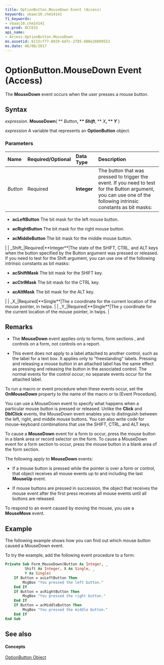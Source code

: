 ```yaml
---
title: OptionButton.MouseDown Event (Access)
keywords: vbaac10.chm14141
f1_keywords:
- vbaac10.chm14141
ms.prod: ACCESS
api_name:
- Access.OptionButton.MouseDown
ms.assetid: 6115cf77-8929-bd7c-2785-880e28809553
ms.date: 06/08/2017
---
```



# OptionButton.MouseDown Event (Access)

The  **MouseDown** event occurs when the user presses a mouse button.


## Syntax

 _expression_. **MouseDown**( ** _Button_**, ** _Shift_**, ** _X_**, ** _Y_** )

 _expression_ A variable that represents an **OptionButton** object.


### Parameters



|**Name**|**Required/Optional**|**Data Type**|**Description**|
|:-----|:-----|:-----|:-----|
| _Button_|Required|**Integer**|The button that was pressed to trigger the event. If you need to test for the Button argument, you can use one of the following intrinsic constants as bit masks:
<ul xmlns:xlink="http://www.w3.org/1999/xlink" xmlns:mtps="http://msdn2.microsoft.com/mtps" xmlns:MSHelp="http://msdn.microsoft.com/mshelp" xmlns:mshelp="http://msdn.microsoft.com/mshelp" xmlns:ddue="http://ddue.schemas.microsoft.com/authoring/2003/5" xmlns:msxsl="urn:schemas-microsoft-com:xslt"><li><p><b>acLeftButton</b>  The bit mask for the left mouse button.  
  </p></li><li><p><b>acRightButton</b>  The bit mask for the right mouse button.</p></li><li><p><b>acMiddleButton</b>  The bit mask for the middle mouse button.  
</p></li></ul>|
| _Shift_|Required|**Integer**|The state of the SHIFT, CTRL, and ALT keys when the button specified by the Button argument was pressed or released. If you need to test for the Shift argument, you can use one of the following intrinsic constants as bit masks:
<ul xmlns:xlink="http://www.w3.org/1999/xlink" xmlns:mtps="http://msdn2.microsoft.com/mtps" xmlns:MSHelp="http://msdn.microsoft.com/mshelp" xmlns:mshelp="http://msdn.microsoft.com/mshelp" xmlns:ddue="http://ddue.schemas.microsoft.com/authoring/2003/5" xmlns:msxsl="urn:schemas-microsoft-com:xslt"><li><p><b>acShiftMask</b>  The bit mask for the SHIFT key.  
  </p></li><li><p><b>acCtrlMask</b>  The bit mask for the CTRL key.</p></li><li><p><b>acAltMask</b>  The bit mask for the ALT key.  
  
 </p></li></ul>|
| _X_|Required|**Single**|The x coordinate for the current location of the mouse pointer, in twips. |
| _Y_|Required|**Single**|The y coordinate for the current location of the mouse pointer, in twips. |

## Remarks




- The  **MouseDown** event applies only to forms, form sections , and controls on a form, not controls on a report.
    
- This event does not apply to a label attached to another control, such as the label for a text box. It applies only to "freestanding" labels. Pressing and releasing a mouse button in an attached label has the same effect as pressing and releasing the button in the associated control. The normal events for the control occur; no separate events occur for the attached label.
    


To run a macro or event procedure when these events occur, set the  **OnMouseDown** property to the name of the macro or to [Event Procedure].

You can use a MouseDown event to specify what happens when a particular mouse button is pressed or released. Unlike the  **Click** and **DblClick** events, the MouseDown event enables you to distinguish between the left, right, and middle mouse buttons. You can also write code for mouse-keyboard combinations that use the SHIFT, CTRL, and ALT keys.

To cause a  **MouseDown** event for a form to occur, press the mouse button in a blank area or record selector on the form. To cause a MouseDown event for a form section to occur, press the mouse button in a blank area of the form section.

The following apply to  **MouseDown** events:




- If a mouse button is pressed while the pointer is over a form or control, that object receives all mouse events up to and including the last  **MouseUp** event.
    
- If mouse buttons are pressed in succession, the object that receives the mouse event after the first press receives all mouse events until all buttons are released.
    


To respond to an event caused by moving the mouse, you use a  **MouseMove** event.


## Example

The following example shows how you can find out which mouse button caused a MouseDown event.

To try the example, add the following event procedure to a form:




```vb
Private Sub Form_MouseDown(Button As Integer, _ 
         Shift As Integer, X As Single, _ 
         Y As Single) 
    If Button = acLeftButton Then 
        MsgBox "You pressed the left button." 
    End If 
    If Button = acRightButton Then 
        MsgBox "You pressed the right button." 
    End If 
    If Button = acMiddleButton Then 
        MsgBox "You pressed the middle button." 
    End If 
End Sub
```


## See also


#### Concepts


[OptionButton Object](optionbutton-object-access.md)

